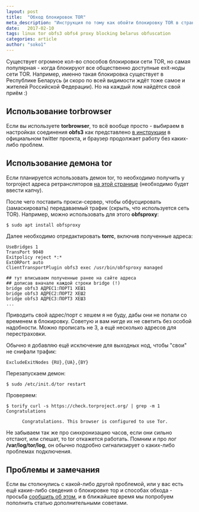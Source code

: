 ```yaml
---
layout: post
title:  "Обход блокировок TOR"
meta_description: "Инструкция по тому как обойти блокировку TOR в странах где закрыты все exit-ноды сети"
date:   2017-02-10
tags: linux tor obfs3 obfs4 proxy blocking belarus obfuscation
categories: article
author: "soko1"
---
```


Существует огромное кол-во способов блокировки сети TOR, но самая популярная - когда блокируют все общественно доступные exit-ноды сети TOR. Например, именно такая блокировка существует в Республике Беларусь (и скоро по всей видимости ждёт тоже самое и жителей Российской Федерации). Но на каждый лом найдётся свой приём :)

## Использование torbrowser

Если вы используете **torbrowser**, то всё вообще просто - выбираем в настройках соединения **obfs3** как представлено <a href=" https://twitter.com/torproject/status/809792947181023232?ref_src=twsrc%5Etfw" target="_blank">в инструкции</a> в официальном twitter проекта, и браузер продолжает работу без каких-либо проблем.

## Использование демона tor

Если планируется использовать демон tor, то необходимо получить у torproject адреса ретрансляторов <a href="https://bridges.torproject.org/bridges?transport=obfs3" target="_blank">на этой странице</a> (необходимо будет ввести капчу).

После чего поставить прокси-сервер, чтобы обфусцировать (замаскировать) передаваемый трафик (скрыть, что используется сеть TOR). Например, можно использовать для этого **obfsproxy**:

```
$ sudo apt install obfsproxy
```

Далее необходимо отредактировать **torrc**, включив полученные адреса:

```
UseBridges 1
TransPort 9040
Exitpolicy reject *:*
ExtORPort auto
ClientTransportPlugin obfs3 exec /usr/bin/obfsproxy managed

## тут вписываем полученные ранее на сайте адреса
## дописав вначале каждой строки bridge (!)
bridge obfs3 АДРЕС1:ПОРТ1 ХЕШ1
bridge obfs3 АДРЕС2:ПОРТ2 ХЕШ2
bridge obfs3 АДРЕС3:ПОРТ3 ХЕШ3
...
```

Приводить свой адрес/порт с хешем я не буду, дабы они не попали со временем в блокировку. Советую и вам нигде их не светить без особой надобности. Можно прописать не 3, а ещё несколько адресов для перестраховки.


Обычно я добавляю ещё исключение для выходных нод, чтобы "свои" не снифали трафик:

```
ExcludeExitNodes {RU},{UA},{BY}
```

Перезапускаем демон:

```
$ sudo /etc/init.d/tor restart
```

Проверяем:

```
$ torify curl -s https://check.torproject.org/ | grep -m 1 Congratulations

      Congratulations. This browser is configured to use Tor.
```

Не забываем так же про синхронизацию часов, если они сильно отстают, или спешат, то tor откажется работать. Помним и про лог **/var/log/tor/log**, он обычно подробно сигнализирует о каких-либо проблемах подключения.

## Проблемы и замечания

Если вы столкнулись с какой-либо другой проблемой, или у вас есть ещё какие-либо сведения о блокировке тор и способах обхода - просьба [сообщить об этом](/contacts), и в ближайшее время мы попробуем пополнить статью дополнительными советами.
